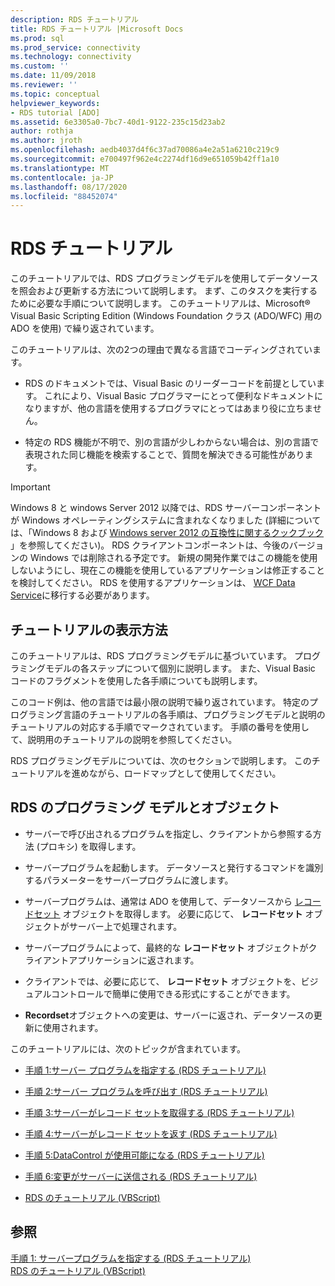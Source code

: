 ```yaml
---
description: RDS チュートリアル
title: RDS チュートリアル |Microsoft Docs
ms.prod: sql
ms.prod_service: connectivity
ms.technology: connectivity
ms.custom: ''
ms.date: 11/09/2018
ms.reviewer: ''
ms.topic: conceptual
helpviewer_keywords:
- RDS tutorial [ADO]
ms.assetid: 6e3305a0-7bc7-40d1-9122-235c15d23ab2
author: rothja
ms.author: jroth
ms.openlocfilehash: aedb4037d4f6c37ad70086a4e2a51a6210c219c9
ms.sourcegitcommit: e700497f962e4c2274df16d9e651059b42ff1a10
ms.translationtype: MT
ms.contentlocale: ja-JP
ms.lasthandoff: 08/17/2020
ms.locfileid: "88452074"
---
```

# <a name="rds-tutorial"></a>RDS チュートリアル
このチュートリアルでは、RDS プログラミングモデルを使用してデータソースを照会および更新する方法について説明します。 まず、このタスクを実行するために必要な手順について説明します。 このチュートリアルは、Microsoft® Visual Basic Scripting Edition (Windows Foundation クラス (ADO/WFC) 用の ADO を使用) で繰り返されています。  
  
 このチュートリアルは、次の2つの理由で異なる言語でコーディングされています。  
  
-   RDS のドキュメントでは、Visual Basic のリーダーコードを前提としています。 これにより、Visual Basic プログラマーにとって便利なドキュメントになりますが、他の言語を使用するプログラマにとってはあまり役に立ちません。  
  
-   特定の RDS 機能が不明で、別の言語が少しわからない場合は、別の言語で表現された同じ機能を検索することで、質問を解決できる可能性があります。  
  
> [!IMPORTANT]
>  Windows 8 と windows Server 2012 以降では、RDS サーバーコンポーネントが Windows オペレーティングシステムに含まれなくなりました (詳細については、「Windows 8 および [Windows server 2012 の互換性に関するクックブック](https://www.microsoft.com/download/details.aspx?id=27416) 」を参照してください)。 RDS クライアントコンポーネントは、今後のバージョンの Windows では削除される予定です。 新規の開発作業ではこの機能を使用しないようにし、現在この機能を使用しているアプリケーションは修正することを検討してください。 RDS を使用するアプリケーションは、 [WCF Data Service](https://go.microsoft.com/fwlink/?LinkId=199565)に移行する必要があります。  
  
## <a name="how-the-tutorial-is-presented"></a>チュートリアルの表示方法  
 このチュートリアルは、RDS プログラミングモデルに基づいています。 プログラミングモデルの各ステップについて個別に説明します。 また、Visual Basic コードのフラグメントを使用した各手順についても説明します。  
  
 このコード例は、他の言語では最小限の説明で繰り返されています。 特定のプログラミング言語のチュートリアルの各手順は、プログラミングモデルと説明のチュートリアルの対応する手順でマークされています。 手順の番号を使用して、説明用のチュートリアルの説明を参照してください。  
  
 RDS プログラミングモデルについては、次のセクションで説明します。 このチュートリアルを進めながら、ロードマップとして使用してください。  
  
## <a name="rds-programming-model-with-objects"></a>RDS のプログラミング モデルとオブジェクト  
  
-   サーバーで呼び出されるプログラムを指定し、クライアントから参照する方法 (プロキシ) を取得します。  
  
-   サーバープログラムを起動します。 データソースと発行するコマンドを識別するパラメーターをサーバープログラムに渡します。  
  
-   サーバープログラムは、通常は ADO を使用して、データソースから [レコードセット](../../../ado/reference/ado-api/recordset-object-ado.md) オブジェクトを取得します。 必要に応じて、 **レコードセット** オブジェクトがサーバー上で処理されます。  
  
-   サーバープログラムによって、最終的な **レコードセット** オブジェクトがクライアントアプリケーションに返されます。  
  
-   クライアントでは、必要に応じて、 **レコードセット** オブジェクトを、ビジュアルコントロールで簡単に使用できる形式にすることができます。  
  
-   **Recordset**オブジェクトへの変更は、サーバーに返され、データソースの更新に使用されます。  
  
 このチュートリアルには、次のトピックが含まれています。  
  
-   [手順 1:サーバー プログラムを指定する (RDS チュートリアル)](../../../ado/guide/remote-data-service/step-1-specify-a-server-program-rds-tutorial.md)  
  
-   [手順 2:サーバー プログラムを呼び出す (RDS チュートリアル)](../../../ado/guide/remote-data-service/step-2-invoke-the-server-program-rds-tutorial.md)  
  
-   [手順 3:サーバーがレコード セットを取得する (RDS チュートリアル)](../../../ado/guide/remote-data-service/step-3-server-obtains-a-recordset-rds-tutorial.md)  
  
-   [手順 4:サーバーがレコード セットを返す (RDS チュートリアル)](../../../ado/guide/remote-data-service/step-4-server-returns-the-recordset-rds-tutorial.md)  
  
-   [手順 5:DataControl が使用可能になる (RDS チュートリアル)](../../../ado/guide/remote-data-service/step-5-datacontrol-is-made-usable-rds-tutorial.md)  
  
-   [手順 6:変更がサーバーに送信される (RDS チュートリアル)](../../../ado/guide/remote-data-service/step-6-changes-are-sent-to-the-server-rds-tutorial.md)  
  
-   [RDS のチュートリアル (VBScript)](../../../ado/guide/remote-data-service/rds-tutorial-vbscript.md)  
  
## <a name="see-also"></a>参照  
 [手順 1: サーバープログラムを指定する (RDS チュートリアル)](../../../ado/guide/remote-data-service/step-1-specify-a-server-program-rds-tutorial.md)   
 [RDS のチュートリアル (VBScript)](../../../ado/guide/remote-data-service/rds-tutorial-vbscript.md)   
